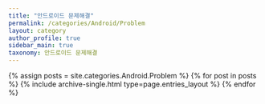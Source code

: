 ```yaml
---
title: "안드로이드 문제해결"
permalink: /categories/Android/Problem
layout: category
author_profile: true
sidebar_main: true
taxonomy: 안드로이드 문제해결
---
```


{% assign posts = site.categories.Android.Problem %}
{% for post in posts %} {% include archive-single.html type=page.entries_layout %} {% endfor %}